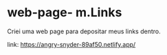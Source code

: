 # web-page- m.Links

Criei uma web page para depositar meus links dentro. 

link: https://angry-snyder-89af50.netlify.app/

